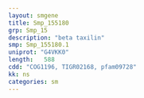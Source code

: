 ```yaml
---
layout: smgene
title: Smp_155180
grp: Smp_15
description: "beta taxilin"
smp: Smp_155180.1
uniprot: "G4VKK0"
length:   588
cdd: "COG1196, TIGR02168, pfam09728"
kk: ns
categories: sm
---
```

